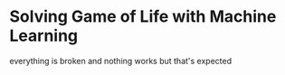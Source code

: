 # Solving Game of Life with Machine Learning

everything is broken and nothing works but that's expected

